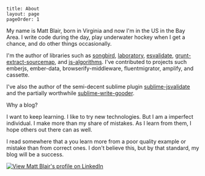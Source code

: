 ```
title: About
layout: page
pageOrder: 1
```

My name is Matt Blair, born in Virginia and now I'm in the US in the Bay Area. I write code during the day, play underwater hockey when I get a chance, and do other things occasionally.

I'm the author of libraries such as [songbird](https://github.com/duereg/songbird), [laboratory](https://github.com/duereg/laboratory), [esvalidate](https://github.com/duereg/esvalidate), [grunt-extract-sourcemap](https://github.com/duereg/grunt-extract-sourcemap), and [js-algorithms](https://github.com/duereg/js-algorithms).
I've contributed to projects such emberjs, ember-data, browserify-middleware, fluentmigrator, amplify, and cassette.

I've also the author of the semi-decent sublime plugin [sublime-jsvalidate](https://github.com/duereg/sublime-jsvalidate) and the partially worthwhile [sublime-write-gooder](https://github.com/duereg/sublime-write-gooder).

Why a blog?

I want to keep learning. I like to try new technologies. But I am a imperfect individual. I make more than my share of mistakes. As I learn from them, I hope others out there can as well.

I read somewhere that a you learn more from a poor quality example or mistake than from correct ones. I don't believe this, but by that standard, my blog will be a success.

[ ![View Matt Blair's profile on LinkedIn](http://www.linkedin.com/img/webpromo/btn_viewmy_160x25.png) ](http://www.linkedin.com/pub/matt-blair/10/74a/345)
